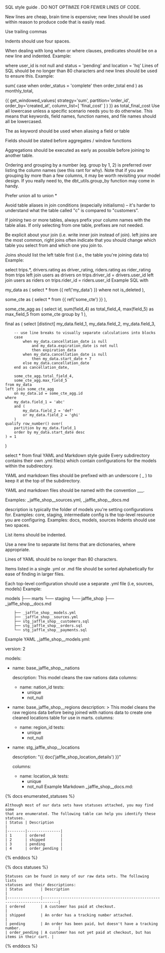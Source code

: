 SQL style guide .
DO NOT OPTIMIZE FOR FEWER LINES OF CODE.

New lines are cheap, brain time is expensive; new lines should be used within reason to produce code that is easily read.

Use trailing commas

Indents should use four spaces.

When dealing with long when or where clauses, predicates should be on a new line and indented.
Example:

where 
    user_id is not null
    and status = 'pending'
    and location = 'hq'
Lines of SQL should be no longer than 80 characters and new lines should be used to ensure this.
Example:

sum(
    case
        when order_status = 'complete'
            then order_total 
    end
) as monthly_total,



{{ get_windowed_values(
      strategy='sum',
      partition='order_id',
      order_by='created_at',
      column_list=[
          'final_cost'
      ]
) }} as total_final_cost
Use all lowercase unless a specific scenario needs you to do otherwise. This means that keywords, field names, function names, and file names should all be lowercased.

The as keyword should be used when aliasing a field or table

Fields should be stated before aggregates / window functions

Aggregations should be executed as early as possible before joining to another table.

Ordering and grouping by a number (eg. group by 1, 2) is preferred over listing the column names (see this rant for why). Note that if you are grouping by more than a few columns, it may be worth revisiting your model design. If you really need to, the dbt_utils.group_by function may come in handy.

Prefer union all to union *

Avoid table aliases in join conditions (especially initialisms) – it's harder to understand what the table called "c" is compared to "customers".

If joining two or more tables, always prefix your column names with the table alias. If only selecting from one table, prefixes are not needed.

Be explicit about your join (i.e. write inner join instead of join). left joins are the most common, right joins often indicate that you should change which table you select from and which one you join to.

Joins should list the left table first (i.e., the table you're joining data to)
Example:

select
    trips.*,
    drivers.rating as driver_rating,
    riders.rating as rider_rating
from trips
left join users as drivers
   on trips.driver_id = drivers.user_id
left join users as riders
    on trips.rider_id = riders.user_id
Example SQL
with

my_data as (
    select * from {{ ref('my_data') }}
    where not is_deleted
),

some_cte as (
    select * from {{ ref('some_cte') }}
),

some_cte_agg as (
    select
        id,
        sum(field_4) as total_field_4,
        max(field_5) as max_field_5
    from some_cte
    group by 1
),

final as (
    select [distinct]
        my_data.field_1,
        my_data.field_2,
        my_data.field_3,

        -- use line breaks to visually separate calculations into blocks
        case
            when my_data.cancellation_date is null
                and my_data.expiration_date is not null
                then expiration_data
            when my_data.cancellation_date is null
                then my_data.start_date + 7
            else my_data.cancellation_date
        end as cancellation_date,

        some_cte_agg.total_field_4,
        some_cte_agg.max_field_5
    from my_data
    left join some_cte_agg  
        on my_data.id = some_cte_agg.id
    where 
        my_data.field_1 = 'abc'
        and (
            my_data.field_2 = 'def'
            or my_data.field_2 = 'ghi'
        )
    qualify row_number() over(
        partition by my_data.field_1
        order by my_data.start_date desc
    ) = 1
)

select * from final
YAML and Markdown style guide
Every subdirectory contains their own .yml file(s) which contain configurations for the models within the subdirectory.

YAML and markdown files should be prefixed with an underscore ( _ ) to keep it at the top of the subdirectory.

YAML and markdown files should be named with the convention _<description>__<config>.

Examples: _jaffle_shop__sources.yml, _jaffle_shop__docs.md

description is typically the folder of models you're setting configurations for.
Examples: core, staging, intermediate
config is the top-level resource you are configuring.
Examples: docs, models, sources
Indents should use two spaces.

List items should be indented.

Use a new line to separate list items that are dictionaries, where appropriate.

Lines of YAML should be no longer than 80 characters.

Items listed in a single .yml or .md file should be sorted alphabetically for ease of finding in larger files.

Each top-level configuration should use a separate .yml file (i.e, sources, models) Example:

models
├── marts
└── staging
    └── jaffle_shop
        ├── _jaffle_shop__docs.md

        ├── _jaffle_shop__models.yml
        ├── _jaffle_shop__sources.yml
        ├── stg_jaffle_shop__customers.sql
        ├── stg_jaffle_shop__orders.sql
        └── stg_jaffle_shop__payments.sql
Example YAML
_jaffle_shop__models.yml:

version: 2

models:

  - name: base_jaffle_shop__nations

    description: This model cleans the raw nations data
    columns:
      - name: nation_id
        tests:
          - unique
          - not_null   

  - name: base_jaffle_shop__regions
    description: >
      This model cleans the raw regions data before being joined with nations
      data to create one cleaned locations table for use in marts.
    columns:
      - name: region_id
        tests:
          - unique
          - not_null

  - name: stg_jaffle_shop__locations

    description: "{{ doc('jaffle_shop_location_details') }}"

    columns:
      - name: location_sk
        tests:
          - unique
          - not_null
Example Markdown
_jaffle_shop__docs.md:

  {% docs enumerated_statuses %}
    
    Although most of our data sets have statuses attached, you may find some
    that are enumerated. The following table can help you identify these statuses.
    | Status | Description                                                                 |
    |--------|---------------|
    | 1      | ordered       |
    | 2      | shipped       |
    | 3      | pending       |
    | 4      | order_pending | 

    
{% enddocs %}

{% docs statuses %} 

    Statuses can be found in many of our raw data sets. The following lists
    statuses and their descriptions:
    | Status        | Description                                                                 |
    |---------------|-----------------------------------------------------------------------------|
    | ordered       | A customer has paid at checkout.                                            |
    | shipped       | An order has a tracking number attached.                                    |
    | pending       | An order has been paid, but doesn't have a tracking number.                 |
    | order_pending | A customer has not yet paid at checkout, but has items in their cart. | 

{% enddocs %}

